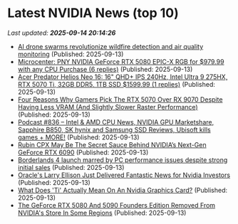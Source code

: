 # Latest NVIDIA News (top 10)
_Last updated: **2025-09-14 20:14:26**_

- [AI drone swarms revolutionize wildfire detection and air quality monitoring](https://www.thebrighterside.news/post/ai-drone-swarms-revolutionize-wildfire-detection-and-air-quality-monitoring/) (Published: 2025-09-13)
- [Microcenter: PNY NVIDIA GeForce RTX 5080 EPIC-X RGB for $979.99 with any CPU Purchase (6 replies)](https://slickdeals.net/f/18603145-microcenter-pny-nvidia-geforce-rtx-5080-epic-x-rgb-for-979-99-with-any-cpu-purchase) (Published: 2025-09-13)
- [Acer Predator Helios Neo 16: 16" QHD+ IPS 240Hz, Intel Ultra 9 275HX, RTX 5070 Ti, 32GB DDR5, 1TB SSD $1599.99 (1 replies)](https://slickdeals.net/f/18603100-acer-predator-helios-neo-16-16-qhd-ips-240hz-intel-ultra-9-275hx-rtx-5070-ti-32gb-ddr5-1tb-ssd-1599-99) (Published: 2025-09-13)
- [Four Reasons Why Gamers Pick The RTX 5070 Over RX 9070 Despite Having Less VRAM (And Slightly Slower Raster Performance)](https://wccftech.com/reasons-why-gamers-choose-rtx-5070-over-rx-9070/) (Published: 2025-09-13)
- [Podcast #836 – Intel & AMD CPU News, NVIDIA GPU Marketshare, Sapphire B850, SK hynix and Samsung SSD Reviews, Ubisoft kills games + MORE!](https://pcper.com/2025/09/podcast-836/) (Published: 2025-09-13)
- [Rubin CPX May Be The Secret Sauce Behind NVIDIA’s Next-Gen GeForce RTX 6090](https://hothardware.com/news/rubin-cpx-may-be-the-geforce-rtx-6090) (Published: 2025-09-13)
- [Borderlands 4 launch marred by PC performance issues despite strong initial sales](https://techpinions.com/borderlands-4-launch-marred-by-pc-performance-issues-despite-strong-initial-sales/) (Published: 2025-09-13)
- [Oracle's Larry Ellison Just Delivered Fantastic News for Nvidia Investors](https://biztoc.com/x/3b6e0e322379ce5f) (Published: 2025-09-13)
- [What Does 'Ti' Actually Mean On An Nvidia Graphics Card?](https://www.bgr.com/1964309/what-nvidia-gpu-graphics-card-ti-means/) (Published: 2025-09-13)
- [The GeForce RTX 5080 And 5090 Founders Edition Removed From NVIDIA's Store In Some Regions](https://hothardware.com/news/rtx-5080-and-5090-founders-edition-removed-from-nvidias-store) (Published: 2025-09-13)
